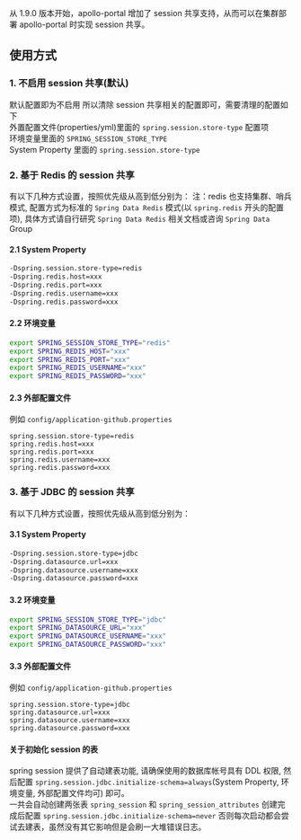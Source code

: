 从 1.9.0 版本开始，apollo-portal 增加了 session 共享支持，从而可以在集群部署 apollo-portal 时实现 session 共享。

## 使用方式

### 1. 不启用 session 共享(默认)
默认配置即为不启用
所以清除 session 共享相关的配置即可，需要清理的配置如下  
外置配置文件(properties/yml)里面的 `spring.session.store-type` 配置项  
环境变量里面的 `SPRING_SESSION_STORE_TYPE`  
System Property 里面的 `spring.session.store-type`  

### 2. 基于 Redis 的 session 共享
有以下几种方式设置，按照优先级从高到低分别为：
注：redis 也支持集群、哨兵模式, 配置方式为标准的 `Spring Data Redis` 模式(以 `spring.redis` 开头的配置项), 具体方式请自行研究 `Spring Data Redis` 相关文档或咨询 `Spring Data` Group
#### 2.1 System Property
```bash
-Dspring.session.store-type=redis
-Dspring.redis.host=xxx
-Dspring.redis.port=xxx
-Dspring.redis.username=xxx
-Dspring.redis.password=xxx

```

#### 2.2 环境变量
```bash
export SPRING_SESSION_STORE_TYPE="redis"
export SPRING_REDIS_HOST="xxx"
export SPRING_REDIS_PORT="xxx"
export SPRING_REDIS_USERNAME="xxx"
export SPRING_REDIS_PASSWORD="xxx"

```

#### 2.3 外部配置文件
例如 `config/application-github.properties`
```properties
spring.session.store-type=redis
spring.redis.host=xxx
spring.redis.port=xxx
spring.redis.username=xxx
spring.redis.password=xxx

```

### 3. 基于 JDBC 的 session 共享
有以下几种方式设置，按照优先级从高到低分别为：
#### 3.1 System Property
```bash
-Dspring.session.store-type=jdbc
-Dspring.datasource.url=xxx
-Dspring.datasource.username=xxx
-Dspring.datasource.password=xxx

```

#### 3.2 环境变量
```bash
export SPRING_SESSION_STORE_TYPE="jdbc"
export SPRING_DATASOURCE_URL="xxx"
export SPRING_DATASOURCE_USERNAME="xxx"
export SPRING_DATASOURCE_PASSWORD="xxx"

```

#### 3.3 外部配置文件
例如 `config/application-github.properties`
```properties
spring.session.store-type=jdbc
spring.datasource.url=xxx
spring.datasource.username=xxx
spring.datasource.password=xxx

```

#### 关于初始化 session 的表
spring session 提供了自动建表功能, 请确保使用的数据库帐号具有 DDL 权限, 然后配置 `spring.session.jdbc.initialize-schema=always`(System Property, 环境变量, 外部配置文件均可) 即可。  
一共会自动创建两张表 `spring_session` 和 `spring_session_attributes` 创建完成后配置 `spring.session.jdbc.initialize-schema=never` 否则每次启动都会尝试去建表，虽然没有其它影响但是会刷一大堆错误日志。
